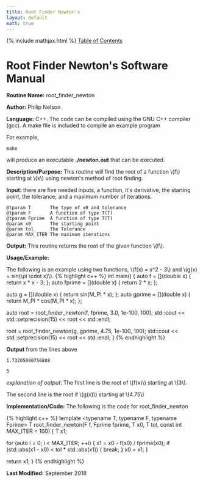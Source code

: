 ```yaml
---
title: Root Finder Newton's
layout: default
math: true
---
```

{% include mathjax.html %}
<a href="https://philipnelson5.github.io/math4610/SoftwareManual"> Table of Contents </a>
# Root Finder Newton's Software Manual

**Routine Name:** root_finder_newton

**Author:** Philip Nelson

**Language:** C++. The code can be compiled using the GNU C++ compiler (gcc). A make file is included to compile an example program

For example,

```
make
```

will produce an executable **./newton.out** that can be executed.

**Description/Purpose:** This routine will find the root of a function \\(f\\) starting at \\(x\\) using newton's method of root finding.

**Input:** there are five needed inputs, a function, it's derivative, the starting point, the tolerance, and a maximum number of iterations.

```
@tparam T       The type of x0 and tolerance
@tparam F       A function of type T(T)
@tparam Fprime  A function of type T(T)
@param x0       The starting point
@param tol      The Tolerance
@param MAX_ITER The maximum iterations
```

**Output:** This routine returns the root of the given function \\(f\\).

**Usage/Example:**

The following is an example using two functions, \\(f(x) = x^2 - 3\\) and \\(g(x) = sin(\pi \cdot x)\\).
{% highlight c++ %}
int main()
{
  auto f = [](double x) { return x * x - 3; };
  auto fprime = [](double x) { return 2 * x; };

  auto g = [](double x) { return sin(M_PI * x); };
  auto gprime = [](double x) { return M_PI * cos(M_PI * x); };

  auto root = root_finder_newton(f, fprime, 3.0, 1e-100, 100);
  std::cout << std::setprecision(15) << root << std::endl;

  root = root_finder_newton(g, gprime, 4.75, 1e-100, 100);
  std::cout << std::setprecision(15) << root << std::endl;
}
{% endhighlight %}

**Output** from the lines above
```
1.73205080756888

5
```

_explanation of output_:
The first line is the root of \\(f(x)\\) starting at \\(3\\).

The second line is the root if \\(g(x)\\) starting at \\(4.75\\)

**Implementation/Code:** The following is the code for root_finder_newton

{% highlight c++ %}
template <typename T, typename F, typename Fprime>
T root_finder_newton(F f, Fprime fprime, T x0, T tol, const int MAX_ITER = 100)
{
  T x1;

  for (auto i = 0; i < MAX_ITER; ++i)
  {
    x1 = x0 - f(x0) / fprime(x0);
    if (std::abs(x1 - x0) < tol * std::abs(x1))
    {
      break;
    }
    x0 = x1;
  }

  return x1;
}
{% endhighlight %}

**Last Modified:** September 2018
